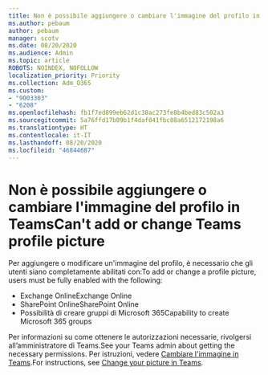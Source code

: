```yaml
---
title: Non è possibile aggiungere o cambiare l'immagine del profilo in Teams
ms.author: pebaum
author: pebaum
manager: scotv
ms.date: 08/20/2020
ms.audience: Admin
ms.topic: article
ROBOTS: NOINDEX, NOFOLLOW
localization_priority: Priority
ms.collection: Adm_O365
ms.custom:
- "9003303"
- "6208"
ms.openlocfilehash: fb1f7ed899eb62d1c38ac273fe8b4bed83c502a3
ms.sourcegitcommit: 5a76ffd17b09b1f4daf041fbc08a6512172198a6
ms.translationtype: HT
ms.contentlocale: it-IT
ms.lasthandoff: 08/20/2020
ms.locfileid: "46844687"
---
```

# <a name="cant-add-or-change-teams-profile-picture"></a><span data-ttu-id="ae88e-102">Non è possibile aggiungere o cambiare l'immagine del profilo in Teams</span><span class="sxs-lookup"><span data-stu-id="ae88e-102">Can't add or change Teams profile picture</span></span>

<span data-ttu-id="ae88e-103">Per aggiungere o modificare un'immagine del profilo, è necessario che gli utenti siano completamente abilitati con:</span><span class="sxs-lookup"><span data-stu-id="ae88e-103">To add or change a profile picture, users must be fully enabled with the following:</span></span>

- <span data-ttu-id="ae88e-104">Exchange Online</span><span class="sxs-lookup"><span data-stu-id="ae88e-104">Exchange Online</span></span>
- <span data-ttu-id="ae88e-105">SharePoint Online</span><span class="sxs-lookup"><span data-stu-id="ae88e-105">SharePoint Online</span></span>
- <span data-ttu-id="ae88e-106">Possibilità di creare gruppi di Microsoft 365</span><span class="sxs-lookup"><span data-stu-id="ae88e-106">Capability to create Microsoft 365 groups</span></span>

<span data-ttu-id="ae88e-107">Per informazioni su come ottenere le autorizzazioni necessarie, rivolgersi all’amministratore di Teams.</span><span class="sxs-lookup"><span data-stu-id="ae88e-107">See your Teams admin about getting the necessary permissions.</span></span> <span data-ttu-id="ae88e-108">Per istruzioni, vedere [Cambiare l'immagine in Teams](https://support.microsoft.com/office/change-your-picture-in-teams-7a711943-9248-420e-b814-c071aa8d9b9c).</span><span class="sxs-lookup"><span data-stu-id="ae88e-108">For instructions, see [Change your picture in Teams](https://support.microsoft.com/office/change-your-picture-in-teams-7a711943-9248-420e-b814-c071aa8d9b9c).</span></span>